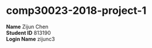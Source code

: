 # comp30023-2018-project-1
  
**Name** Zijun Chen  
**Student ID** 813190  
**Login Name** zijunc3  
